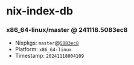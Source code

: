 # nix-index-db
### x86_64-linux/master @ 241118.5083ec8
- Nixpkgs: `master`@[`5083ec8`](https://github.com/NixOS/nixpkgs/commit/5083ec887760adfe12af64830a66807423a859a7)
- Platform: `x86_64-linux`
- Timestamp: `20241118004109`
